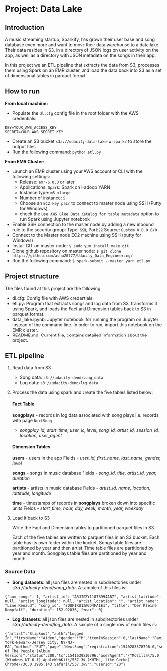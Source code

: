 # Project: Data Lake

## Introduction

A music streaming startup, Sparkify, has grown their user base and song database even more and want to move their data warehouse to a data lake. Their data resides in S3, in a directory of JSON logs on user activity on the app, as well as a directory with JSON metadata on the songs in their app.

In this project we an ETL pipeline that extracts the data from S3, processes them using Spark on an EMR cluster, and load the data back into S3 as a set of dimensional tables in parquet format. 

## How to run
**From local machine:**	
- Populate the `dl.cfg` config file in the root folder with the AWS credentials:
```
KEY=YOUR_AWS_ACCESS_KEY
SECRET=YOUR_AWS_SECRET_KEY
```
- Create an S3 bucket `s3a://udacity-data-lake-w-spark/` to store the output files
- Run the following command:
`python etl.py`


**From EMR Cluster:**	
* Launch an EMR cluster using your AWS account or CLI with the following settings:
	- Release: `emr-6.0.0` or later
	- Applications: `Spark`: Spark on Hadoop YARN 
	- Instance type: `m5.xlarge`
	- Number of instance: `5`
	- Choose an `EC2 key pair` to connect to master node using SSH (Putty for Windows)
	- check the `Use AWS Glue Data Catalog for table metadata` option to run Spark using Jupyter notebook
* Enable SSH connection to the master node by adding a new inbound rule to the security group: Type: `SSH`, Port:`22` Source: `Custom 0.0.0.0/0`
* Connect to the Master node EC2 machine using SSH (putty for Windows)
* Install GIT on master node: `$ sudo yum install make git`
* Clone github repository on master node: `$ git clone https://github.com/ashu20777/Udacity_Data_Engineering/`
* Run the following command: `$ spark-submit --master yarn etl.py`
		
		
## Project structure

The files found at this project are the following:

- dl.cfg: Config file with AWS credentials.
- etl.py: Program that extracts songs and log data from S3, transforms it using Spark, and loads the Fact and Dimension tables back to S3 in parquet format.
- data_lake.ipynb: Jupyter notebook, for running the program on Jupyter instead of the command line. In order to run, import this notebook on the EMR cluster.
- README.md: Current file, contains detailed information about the project.

## ETL pipeline

1. Read data from S3
    - Song data: `s3://udacity-dend/song_data`
    - Log data: `s3://udacity-dend/log_data`

2. Process the data using spark and create the five tables listed below: 
    #### Fact Table
	 **songplays**  - records in log data associated with song plays i.e. records with page  `NextSong`
    -   _songplay_id, start_time, user_id, level, song_id, artist_id, session_id, location, user_agent_

	#### Dimension Tables
	 **users**  - users in the app
		Fields -   _user_id, first_name, last_name, gender, level_
		
	 **songs**  - songs in music database
    Fields - _song_id, title, artist_id, year, duration_
    
	**artists**  - artists in music database
    Fields -   _artist_id, name, location, lattitude, longitude_
    
	  **time**  - timestamps of records in  **songplays**  broken down into specific units
    Fields -   _start_time, hour, day, week, month, year, weekday_

3. Load it back to S3

    Write the Fact and Dimension tables to partitioned parquet files in S3.

    Each of the five tables are written to parquet files in an S3 bucket. Each table has its own folder within the bucket. Songs table files are partitioned by year and then artist. Time table files are partitioned by year and month. Songplays table files are partitioned by year and month.

### Source Data
- **Song datasets**: all json files are nested in subdirectories under *s3a://udacity-dend/song_data*. A sample of this files is:

```
{"num_songs": 1, "artist_id": "ARJIE2Y1187B994AB7", "artist_latitude": null, "artist_longitude": null, "artist_location": "", "artist_name": "Line Renaud", "song_id": "SOUPIRU12A6D4FA1E1", "title": "Der Kleine Dompfaff", "duration": 152.92036, "year": 0}
```

- **Log datasets**: all json files are nested in subdirectories under *s3a://udacity-dend/log_data*. A sample of a single row of each files is:

```
{"artist":"Slipknot","auth":"Logged In","firstName":"Aiden","gender":"M","itemInSession":0,"lastName":"Ramirez","length":192.57424,"level":"paid","location":"New York-Newark-Jersey City, NY-NJ-PA","method":"PUT","page":"NextSong","registration":1540283578796.0,"sessionId":19,"song":"Opium Of The People (Album Version)","status":200,"ts":1541639510796,"userAgent":"\"Mozilla\/5.0 (Windows NT 6.1) AppleWebKit\/537.36 (KHTML, like Gecko) Chrome\/36.0.1985.143 Safari\/537.36\"","userId":"20"}
```